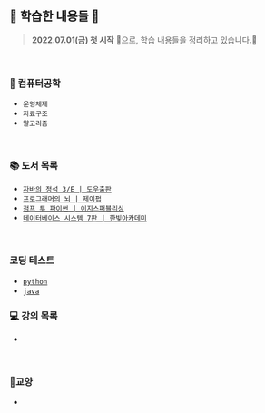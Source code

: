 ## 👣 학습한 내용들 👣

> **2022.07.01(금) 첫 시작** 🐥으로, 학습 내용들을 정리하고 있습니다.🏃

<br>

### 📝 컴퓨터공학
- `운영체제`
- `자료구조`
- `알고리즘`

<br>

### 📚 도서 목록
- [`자바의 정석 3/E | 도우출판`](https://github.com/LimDae94/java_studty/tree/main/java-3e)
- [`프로그래머의 뇌 | 제이펍`](https://github.com/LimDae94/WORK-HARD/tree/main/programmer's-Brain)
- [`점프 투 파이썬 | 이지스퍼블리싱`](https://github.com/LimDae94/WORK-HARD/tree/main/jump-to-python)
- [`데이터베이스 시스템 7판 | 한빛아카데미`]()
<br>

### 코딩 테스트
- [`python`](https://github.com/LimDae94/WORK-HARD/tree/main/coding-Test/python)
- [`java`](https://github.com/LimDae94/WORK-HARD/tree/main/coding-Test/java)
### 💻 강의 목록
- 



<br>

### 📔교양
- 
